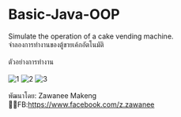# Basic-Java-OOP
Simulate the operation of a cake vending machine.<br>
จำลองการทำงานของตู้ขายเค้กอัตโนมัติ<br><br>
ตัวอย่างการทำงาน<br><br>
![1](https://user-images.githubusercontent.com/89334887/201806662-a838170d-28ec-44bf-975f-df190ba81be7.png)
![2](https://user-images.githubusercontent.com/89334887/201806668-4b43500e-02c3-464c-8722-5f9c70cfae48.png)
![3](https://user-images.githubusercontent.com/89334887/201806674-2a7f7398-92ef-4145-8071-aa36a9a14086.png)
<br><br>พัฒนาโดย: Zawanee Makeng<br>
👩‍💻FB:https://www.facebook.com/z.zawanee 
